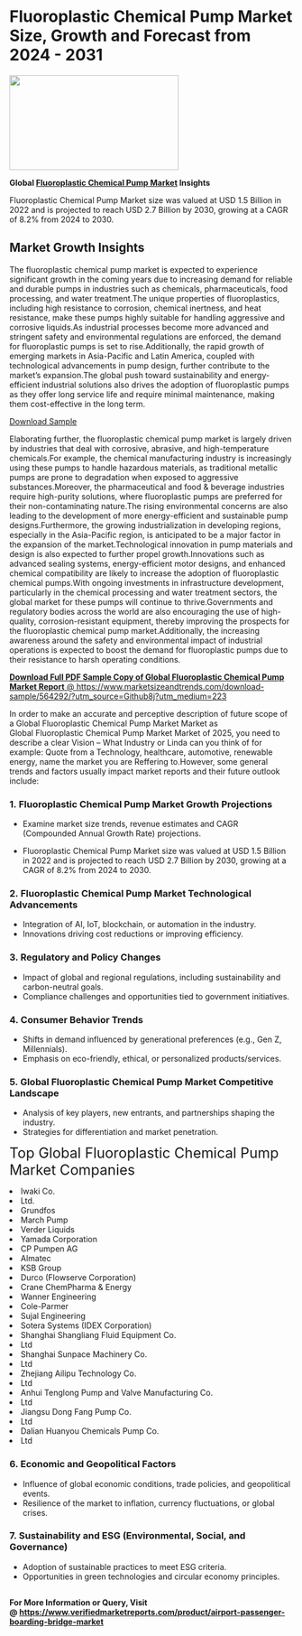 <H1>Fluoroplastic Chemical Pump Market Size, Growth and Forecast from 2024 - 2031</H1><img class="aligncenter size-medium wp-image-584254" src="https://thirdeyenews.in/wp-content/uploads/2024/09/Global-Market-Research-300x168.jpeg" alt="" width="300" height="168" /><p><strong>Global&nbsp;<a href="https://www.marketsizeandtrends.com/download-sample/564292/?utm_source=Github8j?utm_medium=223">Fluoroplastic Chemical Pump Market</a> Insights</strong></p><p>Fluoroplastic Chemical Pump Market size was valued at USD 1.5 Billion in 2022 and is projected to reach USD 2.7 Billion by 2030, growing at a CAGR of 8.2% from 2024 to 2030.</p><p><h2>Market Growth Insights</h2> <p>The fluoroplastic chemical pump market is expected to experience significant growth in the coming years due to increasing demand for reliable and durable pumps in industries such as chemicals, pharmaceuticals, food processing, and water treatment.The unique properties of fluoroplastics, including high resistance to corrosion, chemical inertness, and heat resistance, make these pumps highly suitable for handling aggressive and corrosive liquids.As industrial processes become more advanced and stringent safety and environmental regulations are enforced, the demand for fluoroplastic pumps is set to rise.Additionally, the rapid growth of emerging markets in Asia-Pacific and Latin America, coupled with technological advancements in pump design, further contribute to the market’s expansion.The global push toward sustainability and energy-efficient industrial solutions also drives the adoption of fluoroplastic pumps as they offer long service life and require minimal maintenance, making them cost-effective in the long term.</p> <p><a href="#">Download Sample</a></p> <p>Elaborating further, the fluoroplastic chemical pump market is largely driven by industries that deal with corrosive, abrasive, and high-temperature chemicals.For example, the chemical manufacturing industry is increasingly using these pumps to handle hazardous materials, as traditional metallic pumps are prone to degradation when exposed to aggressive substances.Moreover, the pharmaceutical and food & beverage industries require high-purity solutions, where fluoroplastic pumps are preferred for their non-contaminating nature.The rising environmental concerns are also leading to the development of more energy-efficient and sustainable pump designs.Furthermore, the growing industrialization in developing regions, especially in the Asia-Pacific region, is anticipated to be a major factor in the expansion of the market.Technological innovation in pump materials and design is also expected to further propel growth.Innovations such as advanced sealing systems, energy-efficient motor designs, and enhanced chemical compatibility are likely to increase the adoption of fluoroplastic chemical pumps.With ongoing investments in infrastructure development, particularly in the chemical processing and water treatment sectors, the global market for these pumps will continue to thrive.Governments and regulatory bodies across the world are also encouraging the use of high-quality, corrosion-resistant equipment, thereby improving the prospects for the fluoroplastic chemical pump market.Additionally, the increasing awareness around the safety and environmental impact of industrial operations is expected to boost the demand for fluoroplastic pumps due to their resistance to harsh operating conditions.</p> <p><a href="#"></p><p><span class=""><strong>Download Full PDF Sample Copy of Global Fluoroplastic Chemical Pump Market Report</strong> @ <a href="https://www.marketsizeandtrends.com/download-sample/564292/?utm_source=Github8j?utm_medium=223" target="_blank">https://www.marketsizeandtrends.com/download-sample/564292/?utm_source=Github8j?utm_medium=223</a></span></p><p>In order to make an accurate and perceptive description of future scope of a Global&nbsp;Fluoroplastic Chemical Pump Market Market as Global&nbsp;Fluoroplastic Chemical Pump Market Market of 2025, you need to describe a clear Vision &ndash; What Industry or Linda can you think of for example: Quote from a Technology, healthcare, automotive, renewable energy, name the market you are Reffering to.However, some general trends and factors usually impact market reports and their future outlook include:</p><h3>1.&nbsp;<strong>Fluoroplastic Chemical Pump Market Growth Projections</strong></h3><ul><li>Examine market size trends, revenue estimates and CAGR (Compounded Annual Growth Rate) projections.</li><li><p>Fluoroplastic Chemical Pump Market size was valued at USD 1.5 Billion in 2022 and is projected to reach USD 2.7 Billion by 2030, growing at a CAGR of 8.2% from 2024 to 2030.</p></li></ul><h3>2.&nbsp;<strong>Fluoroplastic Chemical Pump Market Technological Advancements</strong></h3><ul><li>Integration of AI, IoT, blockchain, or automation in the industry.</li><li>Innovations driving cost reductions or improving efficiency.</li></ul><h3>3.&nbsp;<strong>Regulatory and Policy Changes</strong></h3><ul><li>Impact of global and regional regulations, including sustainability and carbon-neutral goals.</li><li>Compliance challenges and opportunities tied to government initiatives.</li></ul><h3>4.&nbsp;<strong>Consumer Behavior Trends</strong></h3><ul><li>Shifts in demand influenced by generational preferences (e.g., Gen Z, Millennials).</li><li>Emphasis on eco-friendly, ethical, or personalized products/services.</li></ul><h3>5.&nbsp;<strong>Global Fluoroplastic Chemical Pump Market Competitive Landscape</strong></h3><ul><li>Analysis of key players, new entrants, and partnerships shaping the industry.</li><li>Strategies for differentiation and market penetration.</li></ul><p data-pm-slice="1 1 []"><span style="color: inherit; font-family: inherit; font-size: 25px;">Top Global Fluoroplastic Chemical Pump Market Companies</span></p><div class="" data-test-id=""><p><li>Iwaki Co.</li><li> Ltd.</li><li> Grundfos</li><li> March Pump</li><li> Verder Liquids</li><li> Yamada Corporation</li><li> CP Pumpen AG</li><li> Almatec</li><li> KSB Group</li><li> Durco (Flowserve Corporation)</li><li> Crane ChemPharma & Energy</li><li> Wanner Engineering</li><li> Cole-Parmer</li><li> Sujal Engineering</li><li> Sotera Systems (IDEX Corporation)</li><li> Shanghai Shangliang Fluid Equipment Co.</li><li> Ltd</li><li> Shanghai Sunpace Machinery Co.</li><li> Ltd</li><li> Zhejiang Ailipu Technology Co.</li><li> Ltd</li><li> Anhui Tenglong Pump and Valve Manufacturing Co.</li><li> Ltd</li><li> Jiangsu Dong Fang Pump Co.</li><li> Ltd</li><li> Dalian Huanyou Chemicals Pump Co.</li><li> Ltd</li></p></div><h3>6.&nbsp;<strong>Economic and Geopolitical Factors</strong></h3><ul><li>Influence of global economic conditions, trade policies, and geopolitical events.</li><li>Resilience of the market to inflation, currency fluctuations, or global crises.</li></ul><h3>7.&nbsp;<strong>Sustainability and ESG (Environmental, Social, and Governance)</strong></h3><ul><li>Adoption of sustainable practices to meet ESG criteria.</li><li>Opportunities in green technologies and circular economy principles.</li></ul><h2><strong style="font-size: 14px;">For More Information or Query, Visit @&nbsp;</strong><a style="background-color: #ffffff; font-size: 14px;" href="https://www.marketsizeandtrends.com/report/fluoroplastic-chemical-pump-market/" target="_blank">https://www.verifiedmarketreports.com/product/airport-passenger-boarding-bridge-market</a></h2>